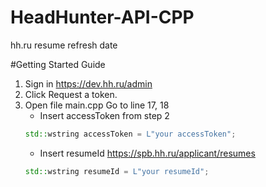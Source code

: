 # HeadHunter-API-CPP
hh.ru resume refresh date 

#Getting Started Guide
1. Sign in https://dev.hh.ru/admin 
2. Click Request a token.
3. Open file main.cpp Go to line 17, 18
   * Insert accessToken from step 2
   ```c++
   std::wstring accessToken = L"your accessToken";
   ```
   * Insert resumeId https://spb.hh.ru/applicant/resumes
   ```c++
   std::wstring resumeId = L"your resumeId";
   ```
